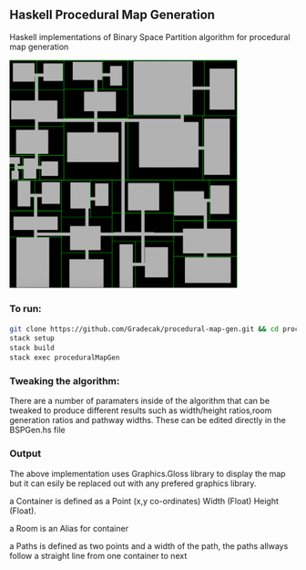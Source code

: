 ## Haskell Procedural Map Generation

Haskell implementations of Binary Space Partition algorithm for procedural map generation

<img src="https://github.com/Gradecak/procedural-map-gen/blob/master/sample/BSP_sample.gif" width="400">

### To run:
```bash
git clone https://github.com/Gradecak/procedural-map-gen.git && cd procedural-map-gen
stack setup
stack build
stack exec proceduralMapGen
```

### Tweaking the algorithm:
There are a number of paramaters inside of the algorithm that can be tweaked to produce different results such as width/height ratios,room generation ratios and pathway widths. These can be edited directly in the BSPGen.hs file

### Output
The above implementation uses Graphics.Gloss library to display the map but it can esily be replaced out with any prefered graphics library.

a Container is defined as a Point (x,y co-ordinates) Width (Float) Height (Float).


a Room is an Alias for container


a Paths is defined as two points and a width of the path, the paths allways follow a straight line from one container to next


